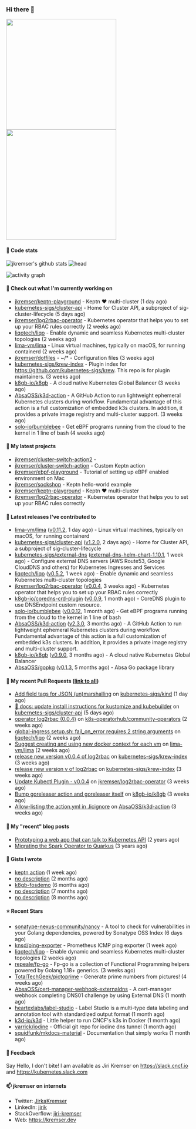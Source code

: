 ### Hi there 👋

<img src="./b.gif" width="300px"><img src="./b.gif" width="300px">

#### 📱 Code stats

![jkremser's github stats](https://github-readme-stats.vercel.app/api?username=jkremser&count_private=true&show_icons=true&hide_border=false&theme=tokyonight&title_color=5bcdec&bg_color=0d1117&border_radius=false) ![head](https://user-images.githubusercontent.com/535866/175570014-71166aaa-95f7-4a4f-869c-93a16481de4e.jpeg)


![activity graph](https://activity-graph.herokuapp.com/graph?username=jkremser&theme=react-dark)

#### 👷 Check out what I'm currently working on

- [jkremser/keptn-playground](https://github.com/jkremser/keptn-playground) - Keptn ♥ multi-cluster (1 day ago)
- [kubernetes-sigs/cluster-api](https://github.com/kubernetes-sigs/cluster-api) - Home for Cluster API, a subproject of sig-cluster-lifecycle (5 days ago)
- [jkremser/log2rbac-operator](https://github.com/jkremser/log2rbac-operator) - Kubernetes operator that helps you to set up your RBAC rules correctly (2 weeks ago)
- [liqotech/liqo](https://github.com/liqotech/liqo) - Enable dynamic and seamless Kubernetes multi-cluster topologies (2 weeks ago)
- [lima-vm/lima](https://github.com/lima-vm/lima) - Linux virtual machines, typically on macOS, for running containerd (2 weeks ago)
- [jkremser/dotfiles](https://github.com/jkremser/dotfiles) - ~/*  -  Configuration files (3 weeks ago)
- [kubernetes-sigs/krew-index](https://github.com/kubernetes-sigs/krew-index) - Plugin index for https://github.com/kubernetes-sigs/krew. This repo is for plugin maintainers. (3 weeks ago)
- [k8gb-io/k8gb](https://github.com/k8gb-io/k8gb) - A cloud native Kubernetes Global Balancer (3 weeks ago)
- [AbsaOSS/k3d-action](https://github.com/AbsaOSS/k3d-action) - A GitHub Action to run lightweight ephemeral Kubernetes clusters during workflow.  Fundamental advantage of this action is a full customization of embedded k3s clusters. In addition, it provides a private image registry and multi-cluster support. (3 weeks ago)
- [solo-io/bumblebee](https://github.com/solo-io/bumblebee) - Get eBPF programs running from the cloud to the kernel in 1 line of bash (4 weeks ago)

#### 🌱 My latest projects

- [jkremser/cluster-switch-action2](https://github.com/jkremser/cluster-switch-action2) - 
- [jkremser/cluster-switch-action](https://github.com/jkremser/cluster-switch-action) - Custom Keptn action
- [jkremser/ebpf-playground](https://github.com/jkremser/ebpf-playground) - Tutorial of setting up eBPF enabled environment on Mac
- [jkremser/sockshop](https://github.com/jkremser/sockshop) - Keptn hello-world example
- [jkremser/keptn-playground](https://github.com/jkremser/keptn-playground) - Keptn ♥ multi-cluster
- [jkremser/log2rbac-operator](https://github.com/jkremser/log2rbac-operator) - Kubernetes operator that helps you to set up your RBAC rules correctly

#### 🔭 Latest releases I've contributed to

- [lima-vm/lima](https://github.com/lima-vm/lima) ([v0.11.2](https://github.com/lima-vm/lima/releases/tag/v0.11.2), 1 day ago) - Linux virtual machines, typically on macOS, for running containerd
- [kubernetes-sigs/cluster-api](https://github.com/kubernetes-sigs/cluster-api) ([v1.2.0](https://github.com/kubernetes-sigs/cluster-api/releases/tag/v1.2.0), 2 days ago) - Home for Cluster API, a subproject of sig-cluster-lifecycle
- [kubernetes-sigs/external-dns](https://github.com/kubernetes-sigs/external-dns) ([external-dns-helm-chart-1.10.1](https://github.com/kubernetes-sigs/external-dns/releases/tag/external-dns-helm-chart-1.10.1), 1 week ago) - Configure external DNS servers (AWS Route53, Google CloudDNS and others) for Kubernetes Ingresses and Services
- [liqotech/liqo](https://github.com/liqotech/liqo) ([v0.5.2](https://github.com/liqotech/liqo/releases/tag/v0.5.2), 1 week ago) - Enable dynamic and seamless Kubernetes multi-cluster topologies
- [jkremser/log2rbac-operator](https://github.com/jkremser/log2rbac-operator) ([v0.0.4](https://github.com/jkremser/log2rbac-operator/releases/tag/v0.0.4), 3 weeks ago) - Kubernetes operator that helps you to set up your RBAC rules correctly
- [k8gb-io/coredns-crd-plugin](https://github.com/k8gb-io/coredns-crd-plugin) ([v0.0.9](https://github.com/k8gb-io/coredns-crd-plugin/releases/tag/v0.0.9), 1 month ago) - CoreDNS plugin to use DNSEndpoint custom resource.
- [solo-io/bumblebee](https://github.com/solo-io/bumblebee) ([v0.0.12](https://github.com/solo-io/bumblebee/releases/tag/v0.0.12), 1 month ago) - Get eBPF programs running from the cloud to the kernel in 1 line of bash
- [AbsaOSS/k3d-action](https://github.com/AbsaOSS/k3d-action) ([v2.3.0](https://github.com/AbsaOSS/k3d-action/releases/tag/v2.3.0), 3 months ago) - A GitHub Action to run lightweight ephemeral Kubernetes clusters during workflow.  Fundamental advantage of this action is a full customization of embedded k3s clusters. In addition, it provides a private image registry and multi-cluster support.
- [k8gb-io/k8gb](https://github.com/k8gb-io/k8gb) ([v0.9.0](https://github.com/k8gb-io/k8gb/releases/tag/v0.9.0), 3 months ago) - A cloud native Kubernetes Global Balancer
- [AbsaOSS/gopkg](https://github.com/AbsaOSS/gopkg) ([v0.1.3](https://github.com/AbsaOSS/gopkg/releases/tag/v0.1.3), 5 months ago) - Absa Go package library

#### 🔨 My recent Pull Requests ([link to all](https://github.com/pulls?q=is%3Apr+author%3Ajkremser+is%3Aclosed+))

- [Add field tags for JSON (un)marshalling](https://github.com/kubernetes-sigs/kind/pull/2831) on [kubernetes-sigs/kind](https://github.com/kubernetes-sigs/kind) (1 day ago)
- [📖 docs: update install instructions for kustomize and kubebuilder](https://github.com/kubernetes-sigs/cluster-api/pull/6931) on [kubernetes-sigs/cluster-api](https://github.com/kubernetes-sigs/cluster-api) (5 days ago)
- [operator log2rbac (0.0.4)](https://github.com/k8s-operatorhub/community-operators/pull/1411) on [k8s-operatorhub/community-operators](https://github.com/k8s-operatorhub/community-operators) (2 weeks ago)
- [global-ingress setup.sh: fail_on_error requires 2 string arguments](https://github.com/liqotech/liqo/pull/1321) on [liqotech/liqo](https://github.com/liqotech/liqo) (2 weeks ago)
- [Suggest creating and using new docker context for each vm](https://github.com/lima-vm/lima/pull/935) on [lima-vm/lima](https://github.com/lima-vm/lima) (2 weeks ago)
- [release new version v0.0.4 of log2rbac](https://github.com/kubernetes-sigs/krew-index/pull/2383) on [kubernetes-sigs/krew-index](https://github.com/kubernetes-sigs/krew-index) (3 weeks ago)
- [release new version v of log2rbac](https://github.com/kubernetes-sigs/krew-index/pull/2382) on [kubernetes-sigs/krew-index](https://github.com/kubernetes-sigs/krew-index) (3 weeks ago)
- [Update Kubectl Plugin - v0.0.4](https://github.com/jkremser/log2rbac-operator/pull/39) on [jkremser/log2rbac-operator](https://github.com/jkremser/log2rbac-operator) (3 weeks ago)
- [Bump goreleaser action and goreleaser itself](https://github.com/k8gb-io/k8gb/pull/916) on [k8gb-io/k8gb](https://github.com/k8gb-io/k8gb) (3 weeks ago)
- [Allow-listing the action.yml in .licignore](https://github.com/AbsaOSS/k3d-action/pull/43) on [AbsaOSS/k3d-action](https://github.com/AbsaOSS/k3d-action) (3 weeks ago)

#### 📜 My "recent" blog posts

- [Prototyping a web app that can talk to Kubernetes API](https://jkremser.github.io/post/web-app-kubernetes/) (2 years ago)
- [Migrating the Spark Operator to Quarkus](https://jkremser.github.io/post/spark-operator-quarkus/) (3 years ago)

#### 📓 Gists I wrote

- [keptn action](https://gist.github.com/4b9355e26643217f318fe37faa9ce444) (1 week ago)
- [no description](https://gist.github.com/a8143384049b171d4e64c5aeb6da4793) (2 months ago)
- [k8gb-fosdemo](https://gist.github.com/2f9cccb99120def7250b8c967f333b3f) (6 months ago)
- [no description](https://gist.github.com/ce1dba9407fdec04b6d04e0328c75bb5) (7 months ago)
- [no description](https://gist.github.com/7f2d79f4b23c443d21f9bd42769fc350) (8 months ago)

#### ⭐ Recent Stars

- [sonatype-nexus-community/nancy](https://github.com/sonatype-nexus-community/nancy) - A tool to check for vulnerabilities in your Golang dependencies, powered by Sonatype OSS Index (6 days ago)
- [knsd/ping-exporter](https://github.com/knsd/ping-exporter) - Prometheus ICMP ping exporter (1 week ago)
- [liqotech/liqo](https://github.com/liqotech/liqo) - Enable dynamic and seamless Kubernetes multi-cluster topologies (2 weeks ago)
- [repeale/fp-go](https://github.com/repeale/fp-go) - Fp-go is a collection of Functional Programming helpers powered by Golang 1.18&#43; generics. (3 weeks ago)
- [TotalTechGeek/pictoprime](https://github.com/TotalTechGeek/pictoprime) - Generate prime numbers from pictures! (4 weeks ago)
- [AbsaOSS/cert-manager-webhook-externaldns](https://github.com/AbsaOSS/cert-manager-webhook-externaldns) - A cert-manager webhook completing DNS01 challenge by using External DNS  (1 month ago)
- [heartexlabs/label-studio](https://github.com/heartexlabs/label-studio) - Label Studio is a multi-type data labeling and annotation tool with standardized output format (1 month ago)
- [k3d-io/k3d](https://github.com/k3d-io/k3d) - Little helper to run CNCF&#39;s k3s in Docker (1 month ago)
- [yarrick/iodine](https://github.com/yarrick/iodine) - Official git repo for iodine dns tunnel (1 month ago)
- [squidfunk/mkdocs-material](https://github.com/squidfunk/mkdocs-material) - Documentation that simply works (1 month ago)

#### 💬 Feedback

Say Hello, I don't bite! I am available as Jiri Kremser on https://slack.cncf.io and https://kubernetes.slack.com


#### 📫 jkremser on internets

- Twitter: <a href="https://twitter.com/JirkaKremser">JirkaKremser</a>
- LinkedIn: <a href="https://www.linkedin.com/in/jirik/">jirik</a>
- StackOverflow: <a href="https://stackoverflow.com/users/1594980/jiri-kremser">jiri-kremser</a>
- Web: https://kremser.dev
